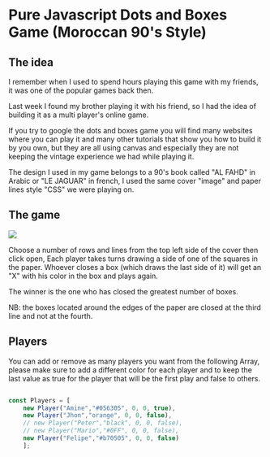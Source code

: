 # Pure Javascript Dots and Boxes Game (Moroccan 90's Style)

## The idea

I remember when I used to spend hours playing this game with my friends, it was one of the popular games back then.

Last week I found my brother playing it with his friend, so I had the idea of building it as a multi player's online game.

If you try to google the dots and boxes game you will find many websites where you can play it and many other tutorials that show you how to build it by you own, but they are all using canvas and especially they are not keeping the vintage experience we had while playing it.

The design I used in my game belongs to a 90's book called "AL FAHD" in Arabic or "LE JAGUAR" in french, I used the same cover "image"  and paper lines style "CSS" we were playing on.

## The game

![](https://github.com/aminejafur/puredotsandboxes/blob/master/preview.gif)

Choose a number of rows and lines from the top left side of the cover then click open, Each player takes turns drawing a side of one of the squares in the paper. Whoever closes a box (which draws the last side of it) will get an "X" with his color in the box and plays again.

The winner is the one who has closed the greatest number of boxes.

NB: the boxes located around the edges of the paper are closed at the third line and not at the fourth.

## Players

You can add or remove as many players you want from the following Array, please make sure to add a different color for each player and to keep the last value as true for the player that will be the first play and false to others.

```js

const Players = [
    new Player("Amine","#056305", 0, 0, true),
    new Player("Jhon","orange", 0, 0, false),
    // new Player("Peter","black", 0, 0, false),
    // new Player("Mario","#0FF", 0, 0, false),
    new Player("Felipe","#b70505", 0, 0, false)
    ];

 ```